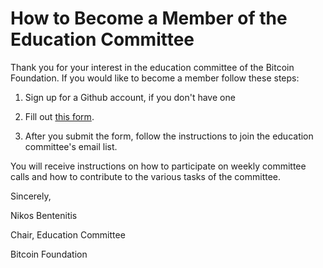 # How to Become a Member of the Education Committee

Thank you for your interest in the education committee of the Bitcoin Foundation. If you would like to become a member follow these steps:

1. Sign up for a Github account, if you don't have one

2. Fill out [this form](http://bit.ly/BFEC-NewMembers).

3. After you submit the form, follow the instructions to join the education committee's email list.

You will receive instructions on how to participate on weekly committee calls and how to contribute to the various tasks of the committee.

Sincerely,

Nikos Bentenitis

Chair, Education Committee

Bitcoin Foundation
